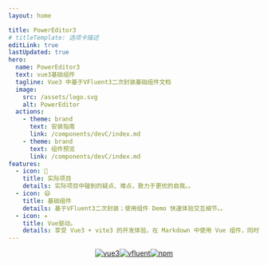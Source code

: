 ```yaml
---
layout: home

title: PowerEditor3
# titleTemplate: 选项卡描述
editLink: true
lastUpdated: true
hero:
  name: PowerEditor3
  text: vue3基础组件
  tagline: Vue3 中基于VFluent3二次封装基础组件文档
  image:
    src: /assets/logo.svg
    alt: PowerEditor
  actions:
    - theme: brand
      text: 安装指南
      link: /components/devC/index.md
    - theme: brand
      text: 组件预览
      link: /components/devC/index.md
features:
  - icon: 🔨
    title: 实际项目
    details: 实际项目中碰到的疑点、难点，致力于更优的自我。。
  - icon: 😄
    title: 基础组件
    details: 基于VFluent3二次封装；使用组件 Demo 快速体验交互细节。。
  - icon: ✈️
    title: Vue驱动。
    details: 享受 Vue3 + vite3 的开发体验，在 Markdown 中使用 Vue 组件，同时可以使用 Vue 来开发自定义主题。
---
```

<p style="display: flex;
    justify-content: center;
    align-items: center;
    margin-top: 10px;">
  <a href="https://github.com/vuejs/vue" target="_blank">
    <img src="https://img.shields.io/badge/vue-3.5.13-orange.svg" alt="vue3">
  </a>
   <a href="https://github.com/aleversn/vfluent/stargazers" target="_blank">
    <img src="https://img.shields.io/github/stars/aleversn/vfluent.svg" alt="vfluent">
  </a>
   <a href="https://www.npmjs.com/package/@creatorsn/vfluent3" target="_blank">
      <img alt="npm" src="https://img.shields.io/npm/v/@creatorsn/vfluent3.svg" />
    </a>
</p>

<power-editor style="width: 100%;"></power-editor>